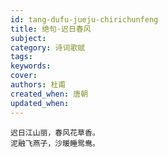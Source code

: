 ```yaml
---
id: tang-dufu-jueju-chirichunfeng
title: 绝句·迟日春风
subject: 
category: 诗词歌赋
tags: 
keywords: 
cover: 
authors: 杜甫
created_when: 唐朝
updated_when: 
---
```


```
迟日江山丽，春风花草香。
泥融飞燕子，沙暖睡鸳鸯。
```
